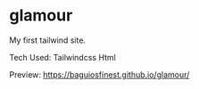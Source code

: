# glamour
My first tailwind site. 

Tech Used:
Tailwindcss
Html

Preview: https://baguiosfinest.github.io/glamour/
